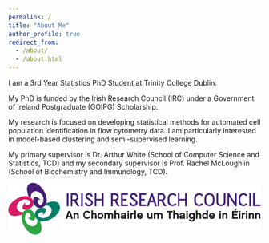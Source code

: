 ```yaml
---
permalink: /
title: "About Me"
author_profile: true
redirect_from: 
  - /about/
  - /about.html
---
```


I am a 3rd Year Statistics PhD Student at Trinity College Dublin.

My PhD is funded by the Irish Research Council (IRC) under a Government of Ireland Postgraduate (GOIPG) Scholarship.

My research is focused on developing statistical methods for automated cell population identification in flow cytometry data. I am particularly interested in model-based clustering and semi-supervised learning.

My primary supervisor is Dr. Arthur White (School of Computer Science and Statistics, TCD) and my secondary supervisor is Prof. Rachel McLoughlin (School of Biochemistry and Immunology, TCD).

![alt text](images/IRC_LOGO_RGB.jpg "Title")
